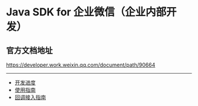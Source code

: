 # Java SDK for 企业微信（企业内部开发）

## 官方文档地址
https://developer.work.weixin.qq.com/document/path/90664


---
- [开发进度](./doc/PROCESSING.md)
- [使用指南](./doc/USE.md)
- [回调接入指南](./doc/CALLBACK.md)
